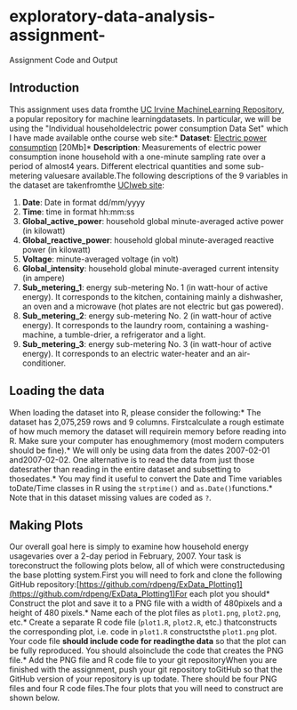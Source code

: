 # exploratory-data-analysis-assignment-
Assignment Code and Output
## Introduction
This assignment uses data fromthe <a href="http://archive.ics.uci.edu/ml/">UC Irvine MachineLearning Repository</a>, a popular repository for machine learningdatasets. In particular, we will be using the "Individual householdelectric power consumption Data Set" which I have made available onthe course web site:* <b>Dataset</b>: <a href="https://d396qusza40orc.cloudfront.net/exdata%2Fdata%2Fhousehold_power_consumption.zip">Electric power consumption</a> [20Mb]* <b>Description</b>: Measurements of electric power consumption inone household with a one-minute sampling rate over a period of almost4 years. Different electrical quantities and some sub-metering valuesare available.The following descriptions of the 9 variables in the dataset are takenfromthe <a href="https://archive.ics.uci.edu/ml/datasets/Individual+household+electric+power+consumption">UCIweb site</a>:<ol><li><b>Date</b>: Date in format dd/mm/yyyy </li><li><b>Time</b>: time in format hh:mm:ss </li><li><b>Global_active_power</b>: household global minute-averaged active power (in kilowatt) </li><li><b>Global_reactive_power</b>: household global minute-averaged reactive power (in kilowatt) </li><li><b>Voltage</b>: minute-averaged voltage (in volt) </li><li><b>Global_intensity</b>: household global minute-averaged current intensity (in ampere) </li><li><b>Sub_metering_1</b>: energy sub-metering No. 1 (in watt-hour of active energy). It corresponds to the kitchen, containing mainly a dishwasher, an oven and a microwave (hot plates are not electric but gas powered). </li><li><b>Sub_metering_2</b>: energy sub-metering No. 2 (in watt-hour of active energy). It corresponds to the laundry room, containing a washing-machine, a tumble-drier, a refrigerator and a light. </li><li><b>Sub_metering_3</b>: energy sub-metering No. 3 (in watt-hour of active energy). It corresponds to an electric water-heater and an air-conditioner.</li></ol>

## Loading the data
When loading the dataset into R, please consider the following:* The dataset has 2,075,259 rows and 9 columns. Firstcalculate a rough estimate of how much memory the dataset will requirein memory before reading into R. Make sure your computer has enoughmemory (most modern computers should be fine).* We will only be using data from the dates 2007-02-01 and2007-02-02. One alternative is to read the data from just those datesrather than reading in the entire dataset and subsetting to thosedates.* You may find it useful to convert the Date and Time variables toDate/Time classes in R using the `strptime()` and `as.Date()`functions.* Note that in this dataset missing values are coded as `?`.

## Making Plots
Our overall goal here is simply to examine how household energy usagevaries over a 2-day period in February, 2007. Your task is toreconstruct the following plots below, all of which were constructedusing the base plotting system.First you will need to fork and clone the following GitHub repository:[https://github.com/rdpeng/ExData_Plotting1](https://github.com/rdpeng/ExData_Plotting1)For each plot you should* Construct the plot and save it to a PNG file with a width of 480pixels and a height of 480 pixels.* Name each of the plot files as `plot1.png`, `plot2.png`, etc.* Create a separate R code file (`plot1.R`, `plot2.R`, etc.) thatconstructs the corresponding plot, i.e. code in `plot1.R` constructsthe `plot1.png` plot. Your code file **should include code for readingthe data** so that the plot can be fully reproduced. You should alsoinclude the code that creates the PNG file.* Add the PNG file and R code file to your git repositoryWhen you are finished with the assignment, push your git repository toGitHub so that the GitHub version of your repository is up todate. There should be four PNG files and four R code files.The four plots that you will need to construct are shown below. 
